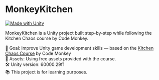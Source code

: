 # MonkeyKitchen
[![Made with Unity](https://img.shields.io/badge/Made%20with-Unity-57b9d3.svg?style=flat&logo=unity)](https://unity3d.com)

MonkeyKitchen is a Unity project built step-by-step while following the Kitchen Chaos course by Code Monkey.

🎯 Goal: Improve Unity game development skills — based on the [Kitchen Chaos Course](https://unitycodemonkey.com/kitchenchaoscourse.php) by Code Monkey  
🧩 Assets: Using free assets provided with the course.  
🛠️ Unity version: 60000.29f1  
📚 This project is for learning purposes.
